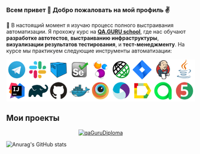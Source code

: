 ### Всем привет 👋 Добро пожаловать на мой профиль ✌️
:dart: В настоящий момент я изучаю процесс полного выстраивания автоматизации. Я прохожу курс на **[QA.GURU school](https://qa.guru)**, где нас обучают **разработке автотестов**, **выстраиванию инфраструктуры**, **визуализации результатов тестирования**, и **тест-менеджменту**. На курсе мы практикуем следующие инструменты автоматизации:
<p align="center">
  <img src="images/tech.png">
</p>

<div align="left">
<h2> Мои проекты </h2>
</div>
<p align="center">
 <a href="https://github.com/Ilnar30/demoqa-jenkins
"><img width="250" title="| Тест формы авторизация " src="https://denvercoder1-github-readme-stats.vercel.app/api/pin/?username=Ilnar30&repo=demoqa-jenkins&theme=buefy&border_color=6A54DF&title_color=6F4BD7&text_color=20793B&icon_color=6A54DF&show_icons=false" alt="qaGuruDiploma"></a>




![Anurag's GitHub stats](https://github-readme-stats.vercel.app/api?username=Ilnar30&show_icons=true)


<!--
**Ilnar30/Ilnar30** is a ✨ _special_ ✨ repository because its `README.md` (this file) appears on your GitHub profile.

Here are some ideas to get you started:

- 🔭 I’m currently working on ...
- 🌱 I’m currently learning ...
- 👯 I’m looking to collaborate on ...
- 🤔 I’m looking for help with ...
- 💬 Ask me about ...
- 📫 How to reach me: ...
- 😄 Pronouns: ...
- ⚡ Fun fact: ...
-->
